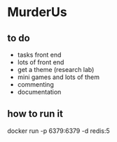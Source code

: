 # MurderUs

## to do
- tasks front end
- lots of front end
- get a theme (research lab)
- mini games and lots of them
- commenting
- documentation

## how to run it
docker run -p 6379:6379 -d redis:5
